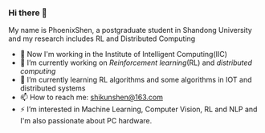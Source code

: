 ### Hi there 👋

<!--
**Phoenix-Shen/Phoenix-Shen** is a ✨ _special_ ✨ repository because its `README.md` (this file) appears on your GitHub profile.

Here are some ideas to get you started:

- 🔭 I’m currently working on ...
- 🌱 I’m currently learning ...
- 👯 I’m looking to collaborate on ...
- 🤔 I’m looking for help with ...
- 💬 Ask me about ...
- 📫 How to reach me: ...
- 😄 Pronouns: ...
- ⚡ Fun fact: ...
-->
My name is PhoenixShen, a postgraduate student in Shandong University and my research includes RL and Distributed Computing

- 💬 Now I'm working in the Institute of Intelligent Computing(IIC)
- 🔭 I’m currently working on *Reinforcement learning*(RL) and *distributed computing*
- 🌱 I’m currently learning RL algorithms and some algorithms in IOT and distributed systems
- 📫 How to reach me: shikunshen@163.com
- ⚡ I’m interested in Machine Learning, Computer Vision, RL and NLP and I'm also passionate about PC hardware.

